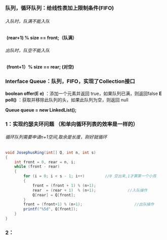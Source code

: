 ### 队列，循环队列：给线性表加上限制条件(FIFO)

###### 入队时，队满不能入队

​	**(rear+1) % size == front;（队满）**

###### 出队时，队空不能入队 

​	**(front+1）% size == rear; (对空)**

### Interface Queue<E>：队列，FIFO，实现了Collection接口

**boolean offer(E e)**  ：添加一个元素并返回 true，如果队列已满，则返回false
**E poll()**  			 ：获取并移除此队列的头，如果此队列为空，则返回 null

**Queue<String>  queue = new LinkedList<String>();**



### 1：实现约瑟夫环问题                 （和单向循环列表的效率是一样的）

###### 循环队列需要申请n+1空间,取余是长度，刚好就循环

```java
void JosephusRing(int[] Q, int n, int s)
{
	int front = 0, rear = n, i;
	while (front - rear)
	{
		for (i = 0; i < s - 1; i++)			//0 空出来,1才算第一个小孩
		{
			front = (front + 1) % (n+1);                 
			rear  = (rear + 1)  % (n+1);              //入队操作
			Q[rear] = Q[front];
		}
		front = (front+1) % (n+1);                       //出队操作
		printf("%5d", Q[front]);
	}
}
```



### 2：

